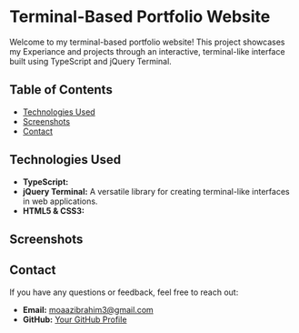 # Terminal-Based Portfolio Website

Welcome to my terminal-based portfolio website! This project showcases my Experiance and projects through an interactive, terminal-like interface built using TypeScript and jQuery Terminal.

## Table of Contents

- [Technologies Used](#technologies-used)
- [Screenshots](#screenshots)
- [Contact](#contact)


## Technologies Used

- **TypeScript:** 
- **jQuery Terminal:** A versatile library for creating terminal-like interfaces in web applications.
- **HTML5 & CSS3:** 

## Screenshots



## Contact

If you have any questions or feedback, feel free to reach out:

- **Email:** moaazibrahim3@gmail.com
- **GitHub:** [Your GitHub Profile](https://github.com/elBanna00)
